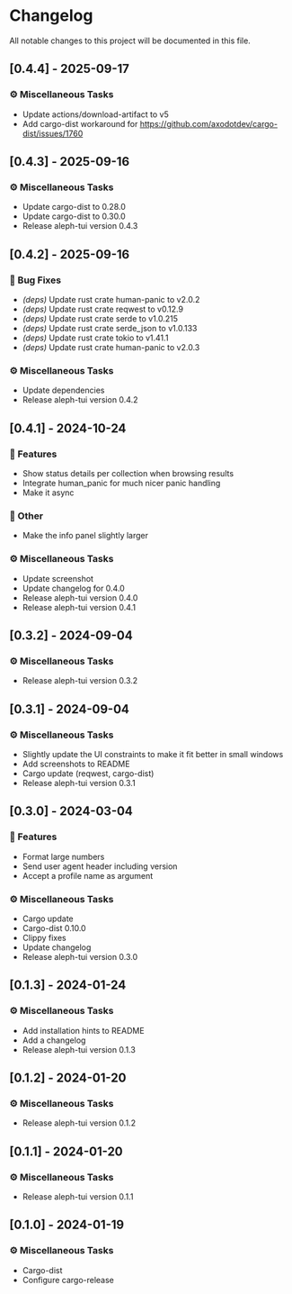# Changelog

All notable changes to this project will be documented in this file.

## [0.4.4] - 2025-09-17

### ⚙️ Miscellaneous Tasks

- Update actions/download-artifact to v5
- Add cargo-dist workaround for https://github.com/axodotdev/cargo-dist/issues/1760

## [0.4.3] - 2025-09-16

### ⚙️ Miscellaneous Tasks

- Update cargo-dist to 0.28.0
- Update cargo-dist to 0.30.0
- Release aleph-tui version 0.4.3

## [0.4.2] - 2025-09-16

### 🐛 Bug Fixes

- *(deps)* Update rust crate human-panic to v2.0.2
- *(deps)* Update rust crate reqwest to v0.12.9
- *(deps)* Update rust crate serde to v1.0.215
- *(deps)* Update rust crate serde_json to v1.0.133
- *(deps)* Update rust crate tokio to v1.41.1
- *(deps)* Update rust crate human-panic to v2.0.3

### ⚙️ Miscellaneous Tasks

- Update dependencies
- Release aleph-tui version 0.4.2

## [0.4.1] - 2024-10-24

### 🚀 Features

- Show status details per collection when browsing results
- Integrate human_panic for much nicer panic handling
- Make it async

### 💼 Other

- Make the info panel slightly larger

### ⚙️ Miscellaneous Tasks

- Update screenshot
- Update changelog for 0.4.0
- Release aleph-tui version 0.4.0
- Release aleph-tui version 0.4.1

## [0.3.2] - 2024-09-04

### ⚙️ Miscellaneous Tasks

- Release aleph-tui version 0.3.2

## [0.3.1] - 2024-09-04

### ⚙️ Miscellaneous Tasks

- Slightly update the UI constraints to make it fit better in small windows
- Add screenshots to README
- Cargo update (reqwest, cargo-dist)
- Release aleph-tui version 0.3.1

## [0.3.0] - 2024-03-04

### 🚀 Features

- Format large numbers
- Send user agent header including version
- Accept a profile name as argument

### ⚙️ Miscellaneous Tasks

- Cargo update
- Cargo-dist 0.10.0
- Clippy fixes
- Update changelog
- Release aleph-tui version 0.3.0

## [0.1.3] - 2024-01-24

### ⚙️ Miscellaneous Tasks

- Add installation hints to README
- Add a changelog
- Release aleph-tui version 0.1.3

## [0.1.2] - 2024-01-20

### ⚙️ Miscellaneous Tasks

- Release aleph-tui version 0.1.2

## [0.1.1] - 2024-01-20

### ⚙️ Miscellaneous Tasks

- Release aleph-tui version 0.1.1

## [0.1.0] - 2024-01-19

### ⚙️ Miscellaneous Tasks

- Cargo-dist
- Configure cargo-release

<!-- generated by git-cliff -->
